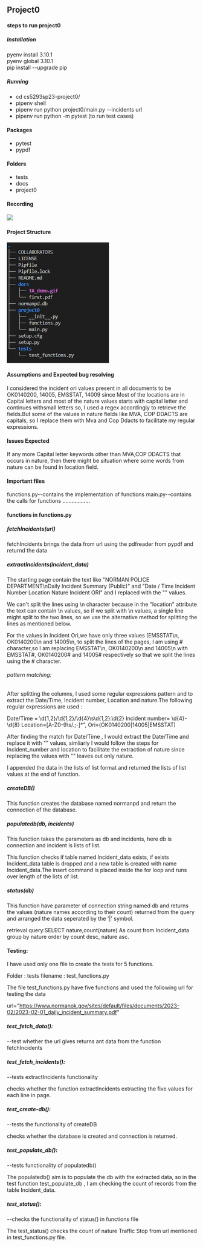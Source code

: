 ## Project0  
#### steps to run project0   
##### Installation  
pyenv install 3.10.1  
pyenv global 3.10.1  
pip install --upgrade pip  
##### Running  
- cd cs5293sp23-project0/
- pipenv shell
- pipenv run python project0/main.py --incidents url
- pipenv run python -m pytest (to run test cases)


#### Packages   
- pytest
- pypdf
#### Folders  
- tests
- docs
- project0
#### Recording  
![](docs/TA_demo.gif)
#### Project Structure
![](docs/text_tree.png)
#### Assumptions and Expected bug resolving 
I considered the incident ori values present in all documents to be OK0140200, 14005, EMSSTAT, 14009 
since Most of the locations are in Capital letters and most of the nature values starts with capital letter and continues withsmall letters so, I used a regex accordingly to retrieve the fields.But some of the values in nature fields like MVA, COP DDACTS are capitals, so I replace them with Mva and Cop Ddacts to facilitate my regular expressions.

#### Issues Expected
If any more Capital letter keywords other than MVA,COP DDACTS that occurs in nature, then there might be situation where some words from nature can be found in location field.

#### Important files
functions.py--contains the implementation of functions
main.py--contains the calls for functions
..................
#### functions in functions.py
##### fetchIncidents(url)
fetchIncidents brings the data from url using the pdfreader from pypdf and 
returnd the data

##### extractIncidents(incident_data)
The starting page contain the text like "NORMAN POLICE DEPARTMENT\nDaily Incident Summary (Public)" and "Date / Time Incident Number Location Nature Incident ORI" and I replaced with the "" values.

We can't split the lines using \n character because in the "location" attribute the text can contain \n values, so if we split with \n values, a single line might split to the two lines, so we use the alternative method for splitting the lines as mentioned below.

For the values in Incident Ori,we have only three values (EMSSTAT\n, OK0140200\n and 14005\n, to split the lines of the pages, I am using # character,so I am replacing EMSSTAT\n, OK0140200\n and 14005\n with EMSSTAT#, OK0140200# and 14005# respectively so that we split the lines using the # character.

###### pattern matching:

After splitting the columns, I used some regular expressions pattern and to extract the Date/Time, Incident number, Location and nature.The following regular expressions are used :

Date/Time = \d{1,2}/\d{1,2}/\d{4}\s\d{1,2}:\d{2}
Incident number= \d{4}-\d{8}
Location=[A-Z0-9\s/.;-]*",
Ori=(OK0140200|14005|EMSSTAT)

After finding the match for Date/Time , I would extract the Date/Time and replace it with "" values, simliarly I would follow the steps for Incident_number and  location to facilitate the extraction of nature since replacing the values with "" leaves out only nature.   

I appended the data in the lists of list format and returned the lists of list values at the end of function.


##### createDB()
This function creates the database named normanpd and return the connection of the database.

##### populatedb(db, incidents)
This function takes the parameters as db and incidents, here db is connection and incident is lists of list.

This function checks if table named Incident_data exists, if exists Incident_data table is dropped and a new table is created with name Incident_data.The insert command is placed inside the for loop and runs over length of the lists of list.
##### status(db)
This function have parameter of connection string named db and returns the values (nature names according to their count) returned from the query and arranged the data seperated by the '|' symbol.

retrieval query:SELECT nature,count(nature) As count from Incident_data group by nature order by count desc, nature asc.

#### Testing:
I have used only one file to create the tests for 5 functions.

Folder : tests
filename : test_functions.py

The file test_functions.py have five functions and used the following url for testing the data

url="https://www.normanok.gov/sites/default/files/documents/2023-02/2023-02-01_daily_incident_summary.pdf"

##### test_fetch_data():
--test whether the url gives returns ant data from the function fetchIncidents

##### test_fetch_incidents():

--tests extractIncidents functionality

checks whether the function extractIncidents extracting the five values for each line in page.

##### test_create-db():

--tests the functionality of createDB

checks whether the database is created and connection is returned.
##### test_populate_db():

--tests functionality of populatedb()

The populatedb() aim is to populate the db with the extracted data, so in the test function test_populate_db , I am checking the count of records from the table Incident_data.
##### test_status():

--checks the functionality of status() in functions file

The test_status()  checks the count of nature Traffic Stop  from url mentioned in test_functions.py file.



